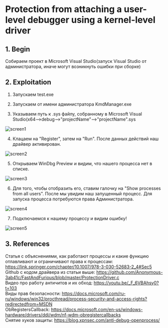 # Protection from attaching a user-level debugger using a kernel-level driver

## 1. Begin


Собираем проект в Microsoft Visual Studio(запуск Visual Studio от администратора, иначе могут возникнуть ошибки при сборке)

## 2. Exploitation


1. Запускаем test.exe

2. Запускаем от имени администратора KmdManager.exe

3. Указываем путь к .sys файлу, собранному в Microsoft Visual Studio(x64-->debug-->"projectName"-->"projectName".sys

![screen1](../main/Screenshots/screen1.jpg)

4. Клацаем на "Register", затем на "Run". После данных действий наш драйвер активирован.

![screen2](../main/Screenshots/screen2.jpg)

5. Открываем WinDbg Preview и видим, что нашего процесса нет в списке.

![screen3](../main/Screenshots/screen3.jpg)

6. Для того, чтобы отобразить его, ставим галочку на "Show processes from all users". После мы увидим наш запущенный процесс. Для запуска процесса потребуются права Администратора.

![screen4](../main/Screenshots/screen4.jpg)

7. Подключаемся к нашему процессу и видим ошибку!

![screen5](../main/Screenshots/screen5.jpg)


## 3. References

Статья с объяснениями, как работают процессы и какие функцию отлавливают и ограничивают права к процессам: https://link.springer.com/chapter/10.1007/978-3-030-52683-2_4#Sec5 <br/>
Github с кодом драйвера из статьи выше: https://github.com/Anonymous-3ab41c/FastAndFurious/blob/master/ProtectionDriver.c<br/>
Видео про работу античитов и их обход: https://youtu.be/_F_6VBAhsy0?t=103<br/>
Виды прав безопасности: https://docs.microsoft.com/ru-ru/windows/win32/procthread/process-security-and-access-rights?redirectedfrom=MSDN<br/>
ObRegistersCallback: https://docs.microsoft.com/en-us/windows-hardware/drivers/ddi/wdm/nf-wdm-obregistercallbacks<br/>
Снятие хуков защиты: https://blog.xpnsec.com/anti-debug-openprocess/<br/>